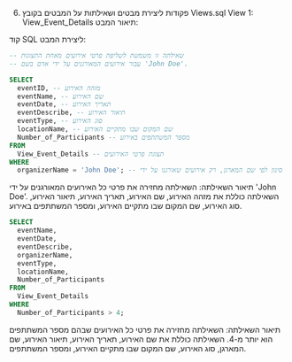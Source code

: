 6. פקודות ליצירת מבטים ושאילתות על המבטים בקובץ Views.sql
View 1: View_Event_Details
תיאור המבט:


קוד SQL ליצירת המבט:
```SQL
-- שאילתה זו משמשת לשליפת פרטי אירועים מאחת התצוגות
-- עבור אירועים המאורגנים על ידי אדם בשם 'John Doe'.

SELECT
  eventID, -- מזהה האירוע
  eventName, -- שם האירוע
  eventDate, -- תאריך האירוע
  eventDescribe, -- תיאור האירוע
  eventType, -- סוג האירוע
  locationName, -- שם המקום שבו מתקיים האירוע
  Number_of_Participants -- מספר המשתתפים באירוע
FROM
  View_Event_Details -- תצוגת פרטי האירועים
WHERE
  organizerName = 'John Doe'; -- סינון לפי שם המארגן, רק אירועים שאורגנו על ידי 'John Doe'

```
תיאור השאילתה:
השאילתה מחזירה את פרטי כל האירועים המאורגנים על ידי 'John Doe'. השאילתה כוללת את מזהה האירוע, שם האירוע, תאריך האירוע, תיאור האירוע, סוג האירוע, שם המקום שבו מתקיים האירוע, ומספר המשתתפים באירוע.

```SQL
SELECT
  eventName,
  eventDate,
  eventDescribe,
  organizerName,
  eventType,
  locationName,
  Number_of_Participants
FROM
  View_Event_Details
WHERE
  Number_of_Participants > 4;
```

תיאור השאילתה:
השאילתה מחזירה את פרטי כל האירועים שבהם מספר המשתתפים הוא יותר מ-4. השאילתה כוללת את שם האירוע, תאריך האירוע, תיאור האירוע, שם המארגן, סוג האירוע, שם המקום שבו מתקיים האירוע, ומספר המשתתפים.

